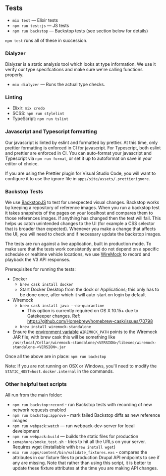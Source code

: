 ## Tests

* `mix test` — Elixir tests
* `npm run test:js` — JS tests
* `npm run backstop` — Backstop tests (see section below for details)

`npm test` runs all of these in succession.

### Dialyzer

Dialyzer is a static analysis tool which looks at type information. We use it
verify our type specifcations and make sure we're calling functions properly.

* `mix dialyzer` — Runs the actual type checks.

### Linting

* Elixir: `mix credo`
* SCSS: `npm run stylelint`
* TypeScript: `npm run tslint`

### Javascript and Typescript formatting

Our javascript is linted by eslint and formatted by prettier. At this time, only prettier formatting is enforced in CI for javascript. For Typescript, both eslint and prettier are enforced in CI. You can auto-format your javascript and Typescript via `npm run format`, or set it up to autoformat on save in your editor of choice.

If you are using the Prettier plugin for Visual Studio Code, you will want to configure it to use the ignore file  in `apps/site/assets/.prettierignore`.

### Backstop Tests

We use [BackstopJS](https://github.com/garris/BackstopJS) to test for
unexpected visual changes. Backstop works by keeping a repository of
reference images. When you run a backstop test it takes snapshots of the
pages on your localhost and compares them to those references images.
If anything has changed then the test will fail. This helps us catch unintended
changes to the UI (for example a CSS selector that is broader than
expected). Whenever you make a change that affects the UI, you will need to check
and if necessary update the backstop images.

The tests are run against a live application, built in production mode. To make sure that the tests
work consistently and do not depend on a specific schedule or realtime vehicle locations, we use
[WireMock](http://wiremock.org/) to record and playback the V3 API responses.

Prerequisites for running the tests:

* Docker
  * `brew cask install docker`
  * Start Docker Desktop from the dock or Applications; this only has to be done
    once, after which it will auto-start on login by default
* Wiremock
  * `brew cask install java --no-quarantine`
    * This option is currently required on OS X 10.15+ due to Gatekeeper
      changes. Ref: https://github.com/Homebrew/homebrew-cask/issues/70798
  * `brew install wiremock-standalone`
* Ensure the [environment variable](ENVIRONMENT.md) `WIREMOCK_PATH` points to
  the Wiremock JAR file; with brew cask this will be something like
  `/usr/local/Cellar/wiremock-standalone/<VERSION>/libexec/wiremock-standalone-<VERSION>.jar`

Once all the above are in place: `npm run backstop`

Note: If you are not running on OSX or Windows, you'll need to modify the
`STATIC_HOST=host.docker.internal` in the commands.

### Other helpful test scripts

All run from the main folder:

* `npm run backstop:record` - run Backstop tests with recording of new network requests enabled
* `npm run backstop:approve` - mark failed Backstop diffs as new reference images
* `npm run webpack:watch` — run webpack-dev-server for local development
* `npm run webpack:build` — builds the static files for production
* `semaphore/smoke_test.sh` - tries to hit all the URLs on your server.
  Requires wget (installable with `brew install wget`)
* `mix run apps/content/bin/validate_fixtures.exs` - compares the attributes in our fixture files to production Drupal API endpoints to see if any are missing. Note that rather than using this script, it is better to update these fixture attributes at the time you are making API changes.
